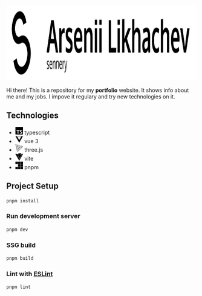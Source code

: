 <img height="200" alt="sennery" src="/docs/readme-logo.svg" />

Hi there! This is a repository for my **portfolio** website. It shows info about me and my jobs. I impove it regulary and try new technologies on it. 

## Technologies

- <img height="20" alt="" src="/docs/icons/typescript.svg" /> typescript
- <img height="20" alt="" src="/docs/icons/vuedotjs.svg" /> vue 3
- <img height="20" alt="" src="/docs/icons/threedotjs.svg" /> three.js
- <img height="20" alt="" src="/docs/icons/vite.svg" /> vite
- <img height="20" alt="" src="/docs/icons/pnpm.svg" /> pnpm

## Project Setup

```sh
pnpm install
```

### Run development server

```sh
pnpm dev
```

### SSG build

```sh
pnpm build
```

### Lint with [ESLint](https://eslint.org/)

```sh
pnpm lint
```
